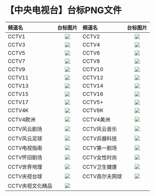 # 【中央电视台】台标PNG文件
|频道名|台标图片|频道名|台标图片|
|:---|:---:|:---|:---:|
|CCTV1|<img src="http://epg.51zmt.top:8000/tb1/CCTV/CCTV1.png">|CCTV2|<img src="https://raw.githubusercontent.com/wanglindl/TVlogo/main/img/CCTV2.png">|
|CCTV3|<img src="https://raw.githubusercontent.com/wanglindl/TVlogo/main/img/CCTV3.png">|CCTV4|<img src="https://raw.githubusercontent.com/wanglindl/TVlogo/main/img/CCTV4.png">|
|CCTV5|<img src="https://raw.githubusercontent.com/wanglindl/TVlogo/main/img/CCTV5.png">|CCTV6|<img src="https://raw.githubusercontent.com/wanglindl/TVlogo/main/img/CCTV6.png">|
|CCTV7|<img src="https://raw.githubusercontent.com/wanglindl/TVlogo/main/img/CCTV7.png">|CCTV8|<img src="https://raw.githubusercontent.com/wanglindl/TVlogo/main/img/CCTV8.png">|
|CCTV9|<img src="https://raw.githubusercontent.com/wanglindl/TVlogo/main/img/CCTV9.png">|CCTV10|<img src="https://raw.githubusercontent.com/wanglindl/TVlogo/main/img/CCTV10.png">|
|CCTV11|<img src="https://raw.githubusercontent.com/wanglindl/TVlogo/main/img/CCTV11.png">|CCTV12|<img src="https://raw.githubusercontent.com/wanglindl/TVlogo/main/img/CCTV12.png">|
|CCTV13|<img src="https://raw.githubusercontent.com/wanglindl/TVlogo/main/img/CCTV13.png">|CCTV14|<img src="https://raw.githubusercontent.com/wanglindl/TVlogo/main/img/CCTV14.png">|
|CCTV15|<img src="https://raw.githubusercontent.com/wanglindl/TVlogo/main/img/CCTV15.png">|CCTV16|<img src="https://raw.githubusercontent.com/wanglindl/TVlogo/main/img/CCTV16.png">|
|CCTV17|<img src="https://raw.githubusercontent.com/wanglindl/TVlogo/main/img/CCTV17.png">|CCTV5+|<img src="https://raw.githubusercontent.com/wanglindl/TVlogo/main/img/CCTV5plus.png">|
|CCTV4K|<img src="https://raw.githubusercontent.com/wanglindl/TVlogo/main/img/CCTV4K.png">|CCTV8K|<img src="https://raw.githubusercontent.com/wanglindl/TVlogo/main/img/CCTV8K.png">|
|CCTV4欧洲|<img src="https://raw.githubusercontent.com/wanglindl/TVlogo/main/img/CCTV4oz.png">|CCTV4美洲|<img src="https://raw.githubusercontent.com/wanglindl/TVlogo/main/img/CCTV4mz.png">|
|CCTV风云剧场|<img src="https://raw.githubusercontent.com/wanglindl/TVlogo/main/img/CCTVfyjc.png">|CCTV风云音乐|<img src="https://raw.githubusercontent.com/wanglindl/TVlogo/main/img/CCTVfyyy.png">|
|CCTV风云足球|<img src="https://raw.githubusercontent.com/wanglindl/TVlogo/main/img/CCTVfyzq.png">|CCTV兵器科技|<img src="https://raw.githubusercontent.com/wanglindl/TVlogo/main/img/CCTVbqkj.png">|
|CCTV电视指南|<img src="https://raw.githubusercontent.com/wanglindl/TVlogo/main/img/CCTVdszn.png">|CCTV第一剧场|<img src="https://raw.githubusercontent.com/wanglindl/TVlogo/main/img/CCTVdyjc.png">|
|CCTV怀旧剧场|<img src="https://raw.githubusercontent.com/wanglindl/TVlogo/main/img/CCTVhjjc.png">|CCTV女性时尚|<img src="https://raw.githubusercontent.com/wanglindl/TVlogo/main/img/CCTVnxss.png">|
|CCTV世界地理|<img src="https://raw.githubusercontent.com/wanglindl/TVlogo/main/img/CCTVsjdl.png">|CCTV卫生健康|<img src="https://raw.githubusercontent.com/wanglindl/TVlogo/main/img/CCTVwsjk.png">|
|CCTV央视台球|<img src="https://raw.githubusercontent.com/wanglindl/TVlogo/main/img/CCTVystq.png">|CCTV高尔夫网球|<img src="https://raw.githubusercontent.com/wanglindl/TVlogo/main/img/CCTVgefwq.png">|
|CCTV央视文化精品|<img src="https://raw.githubusercontent.com/wanglindl/TVlogo/main/img/CCTVyswhjp.png">|
